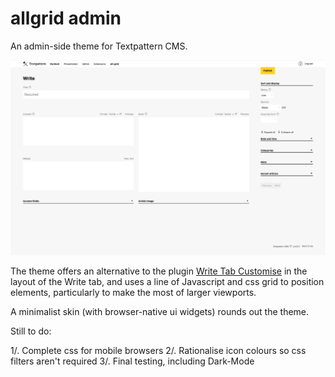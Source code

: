 # allgrid admin

An admin-side theme for Textpattern CMS.

![allgrid admin](allgrid-admin.webp)

The theme offers an alternative to the plugin [Write Tab Customise](https://github.com/jools-r/bot_wtc) in the layout of the Write tab, and uses a line of Javascript and css grid to position elements, particularly to make the most of larger viewports.

A minimalist skin (with browser-native ui widgets) rounds out the theme.

Still to do:

1/. Complete css for mobile browsers
2/. Rationalise icon colours so css filters aren't required
3/. Final testing, including Dark-Mode
